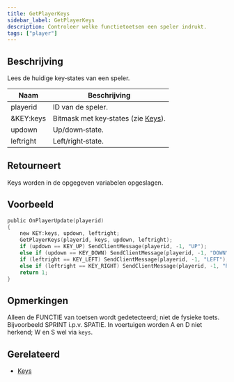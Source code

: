 ```yaml
---
title: GetPlayerKeys
sidebar_label: GetPlayerKeys
description: Controleer welke functietoetsen een speler indrukt.
tags: ["player"]
---
```


## Beschrijving

Lees de huidige key‑states van een speler.

| Naam | Beschrijving |
| ---- | ------------ |
| playerid | ID van de speler. |
| &KEY:keys | Bitmask met key‑states (zie [Keys](../resources/keys)). |
| updown | Up/down‑state. |
| leftright | Left/right‑state. |

## Retourneert

Keys worden in de opgegeven variabelen opgeslagen.

## Voorbeeld

```c
public OnPlayerUpdate(playerid)
{
    new KEY:keys, updown, leftright;
    GetPlayerKeys(playerid, keys, updown, leftright);
    if (updown == KEY_UP) SendClientMessage(playerid, -1, "UP");
    else if (updown == KEY_DOWN) SendClientMessage(playerid, -1, "DOWN");
    if (leftright == KEY_LEFT) SendClientMessage(playerid, -1, "LEFT");
    else if (leftright == KEY_RIGHT) SendClientMessage(playerid, -1, "RIGHT");
    return 1;
}
```

## Opmerkingen

Alleen de FUNCTIE van toetsen wordt gedetecteerd; niet de fysieke toets. Bijvoorbeeld SPRINT i.p.v. SPATIE. In voertuigen worden A en D niet herkend; W en S wel via `keys`.

## Gerelateerd

- [Keys](../resources/keys)


